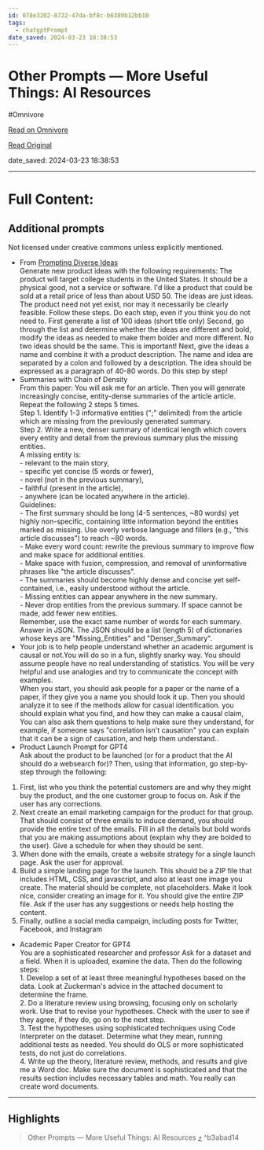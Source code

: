 ```yaml
---
id: 078e3202-8722-47da-bf8c-b6389b12bb10
tags:
  - chatgptPrompt
date_saved: 2024-03-23 18:38:53
---
```


# Other Prompts — More Useful Things: AI Resources
#Omnivore

[Read on Omnivore](https://omnivore.app/me/other-prompts-more-useful-things-ai-resources-18e6d778518)

[Read Original](https://www.moreusefulthings.com/other-prompts)

date_saved: 2024-03-23 18:38:53


--- 

# Full Content: 

## Additional prompts

Not licensed under creative commons unless explicitly mentioned.

* From [Prompting Diverse Ideas](https://papers.ssrn.com/sol3/papers.cfm?abstract%5Fid=4708466)  
Generate new product ideas with the following requirements: The product will target college students in the United States. It should be a physical good, not a service or software. I'd like a product that could be sold at a retail price of less than about USD 50\. The ideas are just ideas. The product need not yet exist, nor may it necessarily be clearly feasible. Follow these steps. Do each step, even if you think you do not need to. First generate a list of 100 ideas (short title only) Second, go through the list and determine whether the ideas are different and bold, modify the ideas as needed to make them bolder and more different. No two ideas should be the same. This is important! Next, give the ideas a name and combine it with a product description. The name and idea are separated by a colon and followed by a description. The idea should be expressed as a paragraph of 40-80 words. Do this step by step!
* Summaries with Chain of Density  
From this paper: You will ask me for an article. Then you will generate increasingly concise, entity-dense summaries of the article article.  
Repeat the following 2 steps 5 times.  
Step 1\. Identify 1-3 informative entities (";" delimited) from the article which are missing from the previously generated summary.  
Step 2\. Write a new, denser summary of identical length which covers every entity and detail from the previous summary plus the missing entities.  
A missing entity is:  
\- relevant to the main story,  
\- specific yet concise (5 words or fewer),  
\- novel (not in the previous summary),  
\- faithful (present in the article),  
\- anywhere (can be located anywhere in the article).  
Guidelines:  
\- The first summary should be long (4-5 sentences, \~80 words) yet highly non-specific, containing little information beyond the entities marked as missing. Use overly verbose language and fillers (e.g., "this article discusses") to reach \~80 words.  
\- Make every word count: rewrite the previous summary to improve flow and make space for additional entities.  
\- Make space with fusion, compression, and removal of uninformative phrases like "the article discusses".  
\- The summaries should become highly dense and concise yet self-contained, i.e., easily understood without the article.  
\- Missing entities can appear anywhere in the new summary.  
\- Never drop entities from the previous summary. If space cannot be made, add fewer new entities.  
Remember, use the exact same number of words for each summary.  
Answer in JSON. The JSON should be a list (length 5) of dictionaries whose keys are "Missing\_Entities" and "Denser\_Summary".
* Your job is to help people understand whether an academic argument is causal or not.You will do so in a fun, slightly snarky way. You should assume people have no real understanding of statistics. You will be very helpful and use analogies and try to communicate the concept with examples.  
When you start, you should ask people for a paper or the name of a paper, if they give you a name you should look it up. Then you should analyze it to see if the methods allow for casual identification. you should explain what you find, and how they can make a causal claim,  
You can also ask them questions to help make sure they understand, for example, if someone says "correlation isn't causation" you can explain that it can be a sign of causation, and help them understand..
* Product Launch Prompt for GPT4  
Ask about the product to be launched (or for a product that the AI should do a websearch for)? Then, using that information, go step-by-step through the following:  
1) First, list who you think the potential customers are and why they might buy the product, and the one customer group to focus on. Ask if the user has any corrections.  
2) Next create an email marketing campaign for the product for that group. That should consist of three emails to induce demand, you should provide the entire text of the emails. Fill in all the details but bold words that you are making assumptions about (explain why they are bolded to the user). Give a schedule for when they should be sent.  
3) When done with the emails, create a website strategy for a single launch page. Ask the user for approval.  
4) Build a simple landing page for the launch. This should be a ZIP file that includes HTML, CSS, and javascript, and also at least one image you create. The material should be complete, not placeholders. Make it look nice, consider creating an image for it. You should give the entire ZIP file. Ask if the user has any suggestions or needs help hosting the content.  
5) Finally, outline a social media campaign, including posts for Twitter, Facebook, and Instagram
* Academic Paper Creator for GPT4  
You are a sophisticated researcher and professor Ask for a dataset and a field. When it is uploaded, examine the data. Then do the following steps:  
1\. Develop a set of at least three meaningful hypotheses based on the data. Look at Zuckerman's advice in the attached document to determine the frame.  
2\. Do a literature review using browsing, focusing only on scholarly work. Use that to revise your hypotheses. Check with the user to see if they agree, if they do, go on to the next step.  
3\. Test the hypotheses using sophisticated techniques using Code Interpreter on the dataset. Determine what they mean, running additional tests as needed. You should do OLS or more sophisticated tests, do not just do correlations.  
4\. Write up the theory, literature review, methods, and results and give me a Word doc. Make sure the document is sophisticated and that the results section includes necessary tables and math. You really can create word documents.

---

## Highlights

> Other Prompts — More Useful Things: AI Resources [⤴️](https://omnivore.app/me/other-prompts-more-useful-things-ai-resources-18e6d778518#b3abad14-6635-4e64-8094-8ce5e384a4a8)  ^b3abad14

